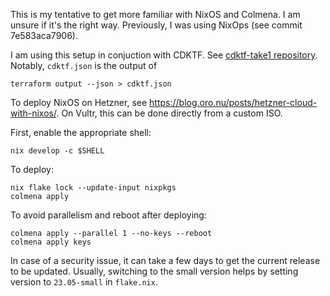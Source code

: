 This is my tentative to get more familiar with NixOS and Colmena. I am unsure if
it's the right way. Previously, I was using NixOps (see commit 7e583aca7906).

I am using this setup in conjuction with CDKTF. See [cdktf-take1
repository](https://github.com/vincentbernat/cdktf-take1). Notably,
`cdktf.json` is the output of

    terraform output --json > cdktf.json

To deploy NixOS on Hetzner, see
https://blog.oro.nu/posts/hetzner-cloud-with-nixos/. On Vultr, this
can be done directly from a custom ISO.

First, enable the appropriate shell:

    nix develop -c $SHELL

To deploy:

    nix flake lock --update-input nixpkgs
    colmena apply

To avoid parallelism and reboot after deploying:

    colmena apply --parallel 1 --no-keys --reboot
    colmena apply keys

In case of a security issue, it can take a few days to get the current
release to be updated. Usually, switching to the small version helps
by setting version to `23.05-small` in `flake.nix`.
